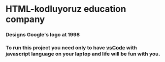 # HTML-kodluyoruz education company
### Designs Google's logo at 1998
### To run this project you need only to have [vsCode](https://code.visualstudio.com/Download) with javascript language on your laptop and life will be fun with you. 

